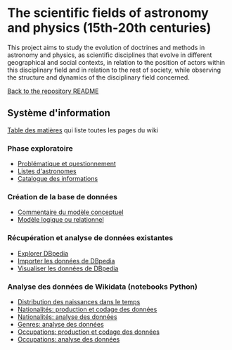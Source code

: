 # The scientific fields of astronomy and physics (15th-20th centuries)


This project aims to study the evolution of doctrines and methods in astronomy and physics, as scientific disciplines that evolve in different geographical and social contexts, in relation to the position of actors within this disciplinary field and in relation to the rest of society, while observing the structure and dynamics of the disciplinary field concerned.

[Back to the repository README](../README.md)


## Système d'information

[Table des matières](Table_des_pages.md) qui liste toutes les pages du wiki


###  Phase exploratoire


* [Problématique et questionnement](Problematique-Questionnement.md) 
* [Listes d'astronomes](Listes-d'astronomes.md)
* [Catalogue des informations](Catalogue-des-informations.md)

### Création de la base de données

*  [Commentaire du modèle conceptuel](Modèle-conceptuel-(MCD):-commentaire.md)
*  [Modèle logique ou relationnel](Modèle-logique-ou-relationnel.md)

### Récupération et analyse de données existantes

* [Explorer DBpedia](DBpedia/DBpedia_explorer.md)
* [Importer les données de DBpedia](DBpedia/DBpedia_importer_dans_base_personnelle.md)
* [Visualiser les données de DBpedia](DBpedia/DBpedia_analyser_donnees_importees.md)


### Analyse des données de Wikidata (notebooks Python)
* [Distribution des naissances dans le temps](https://github.com/Sciences-historiques-numeriques/astronomers/blob/main/notebooks_jupyter/wikidata_exploration/wdt_distribution_naissances.ipynb)
* [Nationalités: production et codage des données](https://github.com/Sciences-historiques-numeriques/astronomers/blob/main/notebooks_jupyter/wikidata_exploration/wdt_nationalite_production.ipynb)
* [Nationalités: analyse des données](https://github.com/Sciences-historiques-numeriques/astronomers/blob/main/notebooks_jupyter/wikidata_exploration/wdt_nationalite_analyse.ipynb)
* [Genres: analyse des données](https://github.com/Sciences-historiques-numeriques/astronomers/blob/main/notebooks_jupyter/wikidata_exploration/wdt_genre_analyse.ipynb)
* [Occupations: production et codage des données](https://github.com/Sciences-historiques-numeriques/astronomers/blob/main/notebooks_jupyter/wikidata_exploration/wdt_occupations_production.ipynb)
* [Occupations: analyse des données](https://github.com/Sciences-historiques-numeriques/astronomers/blob/main/notebooks_jupyter/wikidata_exploration/wdt_occupations_analyse.ipynb)
 